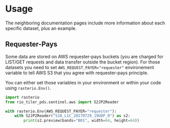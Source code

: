 # Usage

The neighboring documentation pages include more information about each specific dataset, plus an example.

## Requester-Pays

Some data are stored on AWS requester-pays buckets (you are charged for LIST/GET requests and data transfer outside the bucket region). For those datasets you need to set `AWS_REQUEST_PAYER="requester"` environement variable to tell AWS S3 that you agree with requester-pays principle.

You can either set those variables in your environment or within your code using `rasterio.Env()`.

```python
import rasterio
from rio_tiler_pds.sentinel.aws import S2JP2Reader

with rasterio.Env(AWS_REQUEST_PAYER="requester"):
    with S2JP2Reader("S2A_L1C_20170729_19UDP_0") as s2:
        print(s2.preview(bands="B01", width=64, height=64))
```
